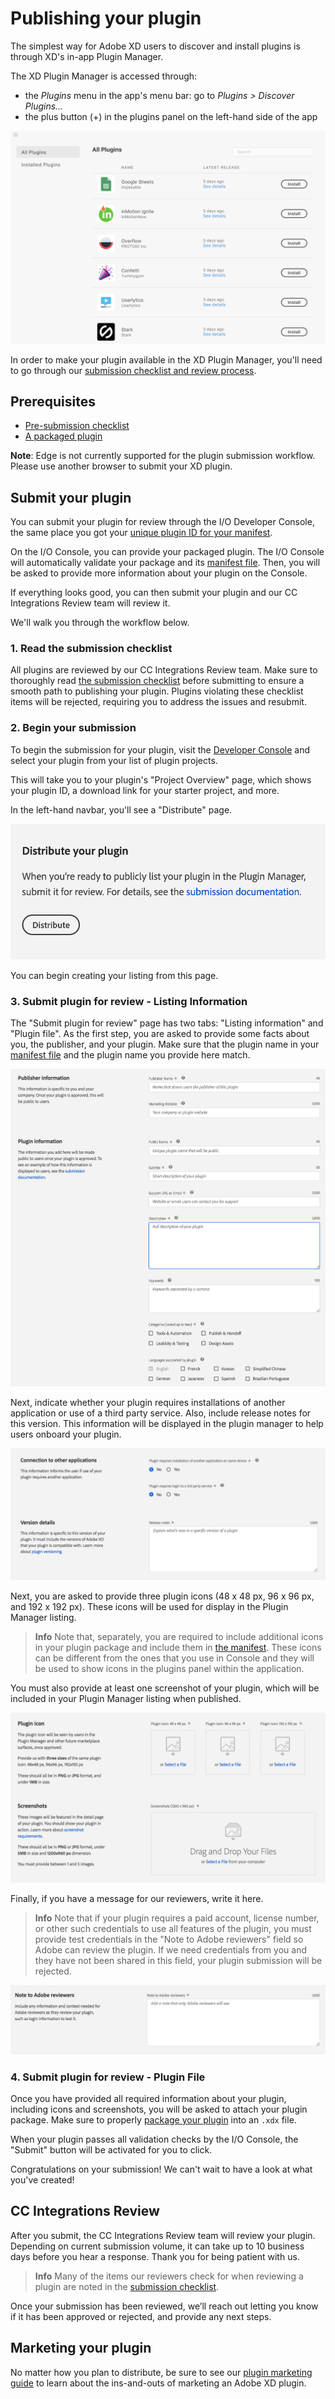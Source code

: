 # Publishing your plugin

The simplest way for Adobe XD users to discover and install plugins is through XD's in-app Plugin Manager.

The XD Plugin Manager is accessed through:

- the _Plugins_ menu in the app's menu bar: go to _Plugins > Discover Plugins..._
- the plus button (+) in the plugins panel on the left-hand side of the app

![XD Plugin Manager](/images/plugin-manager.png)

In order to make your plugin available in the XD Plugin Manager, you'll need to go through our [submission checklist and review process](/distribution/submission-checklist.md).

## Prerequisites

- [Pre-submission checklist](/distribution/submission-checklist.md)
- [A packaged plugin](/distribution/packaging.md)

**Note**: Edge is not currently supported for the plugin submission workflow. Please use another browser to submit your XD plugin.

## Submit your plugin

You can submit your plugin for review through the I/O Developer Console, the same place you got your [unique plugin ID for your manifest](reference/structure/manifest.md).

On the I/O Console, you can provide your packaged plugin. The I/O Console will automatically validate your package and its [manifest file](/reference/structure/manifest.md). Then, you will be asked to provide more information about your plugin on the Console. 

If everything looks good, you can then submit your plugin and our CC Integrations Review team will review it. 

We'll walk you through the workflow below.

### 1. Read the submission checklist

All plugins are reviewed by our CC Integrations Review team. Make sure to thoroughly read [the submission checklist](/distribution/submission-checklist.md) before submitting to ensure a smooth path to publishing your plugin. Plugins violating these checklist items will be rejected, requiring you to address the issues and resubmit.

### 2. Begin your submission

To begin the submission for your plugin, visit the [Developer Console](https://console.adobe.io/plugins) and select your plugin from your list of plugin projects.

This will take you to your plugin's "Project Overview" page, which shows your plugin ID, a download link for your starter project, and more. 

In the left-hand navbar, you'll see a "Distribute" page.

![Distribute your plugin](/images/submit.png)

You can begin creating your listing from this page.

### 3. Submit plugin for review - Listing Information
The "Submit plugin for review" page has two tabs: "Listing information" and "Plugin file". As the first step, you are asked to provide some facts about you, the publisher, and your plugin. Make sure that the plugin name in your [manifest file](/reference/structure/manifest.md) and the plugin name you provide here match.

![Publisher and plugin info](/images/plugin-and-publisher-info.png)

Next, indicate whether your plugin requires installations of another application or use of a third party service. Also, include release notes for this version. This information will be displayed in the plugin manager to help users onboard your plugin.

![Publisher and plugin info](/images/connect-and-version-details.png)

Next, you are asked to provide three plugin icons (48 x 48 px, 96 x 96 px, and 192 x 192 px). These icons will be used for display in the Plugin Manager listing.

> **Info**
> Note that, separately, you are required to include additional icons in your plugin package and include them in [the manifest](/reference/structure/manifest.md). These icons can be different from the ones that you use in Console and they will be used to show icons in the plugins panel within the application.

You must also provide at least one screenshot of your plugin, which will be included in your Plugin Manager listing when published.

![Publisher and plugin info](/images/plugin-icons-and-screenshots.png)

Finally, if you have a message for our reviewers, write it here. 

> **Info**
> Note that if your plugin requires a paid account, license number, or other such credentials to use all features of the plugin, you must provide test credentials in the "Note to Adobe reviewers" field so Adobe can review the plugin. If we need credentials from you and they have not been shared in this field, your plugin submission will be rejected.

![Note to reviewer](/images/note-to-reviewers.png)

### 4. Submit plugin for review - Plugin File

Once you have provided all required information about your plugin, including icons and screenshots, you will be asked to attach your plugin package. Make sure to properly [package your plugin](/distribution/packaging.md) into an `.xdx` file. 

When your plugin passes all validation checks by the I/O Console, the "Submit" button will be activated for you to click.

Congratulations on your submission! We can't wait to have a look at what you've created!

## CC Integrations Review

After you submit, the CC Integrations Review team will review your plugin. Depending on current submission volume, it can take up to 10 business days before you hear a response. Thank you for being patient with us. 

> **Info**
> Many of the items our reviewers check for when reviewing a plugin are noted in the [submission checklist](/distribution/submission-checklist.md).

Once your submission has been reviewed, we’ll reach out letting you know if it has been approved or rejected, and provide any next steps.

## Marketing your plugin

No matter how you plan to distribute, be sure to see our [plugin marketing guide](./marketing) to learn about the ins-and-outs of marketing an Adobe XD plugin.
